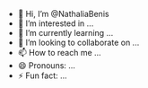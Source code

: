 - 👋 Hi, I’m @NathaliaBenis
- 👀 I’m interested in ...
- 🌱 I’m currently learning ...
- 💞️ I’m looking to collaborate on ...
- 📫 How to reach me ...
- 😄 Pronouns: ...
- ⚡ Fun fact: ...

<!---
NathaliaBenis/NathaliaBenis is a ✨ special ✨ repository because its `README.md` (this file) appears on your GitHub profile.
You can click the Preview link to take a look at your changes.
--->
